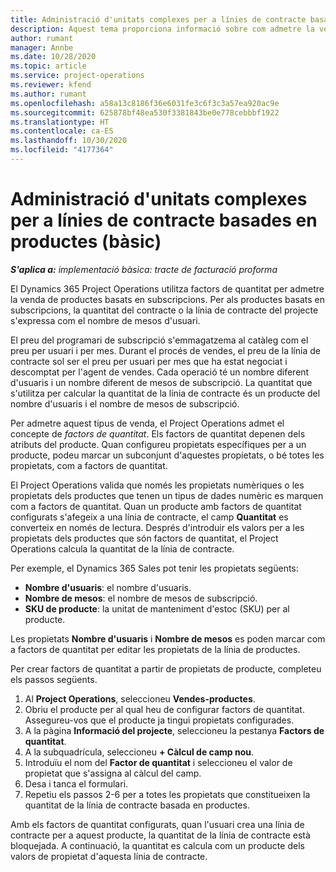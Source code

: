 ```yaml
---
title: Administració d'unitats complexes per a línies de contracte basades en productes (bàsic)
description: Aquest tema proporciona informació sobre com admetre la venda de productes basats en subscripcions.
author: rumant
manager: Annbe
ms.date: 10/28/2020
ms.topic: article
ms.service: project-operations
ms.reviewer: kfend
ms.author: rumant
ms.openlocfilehash: a58a13c8186f36e6031fe3c6f3c3a57ea920ac9e
ms.sourcegitcommit: 625878bf48ea530f3381843be0e778cebbbf1922
ms.translationtype: HT
ms.contentlocale: ca-ES
ms.lasthandoff: 10/30/2020
ms.locfileid: "4177364"
---
```

# <a name="manage-complex-units-for-product-based-contract-lines---lite"></a>Administració d'unitats complexes per a línies de contracte basades en productes (bàsic)

_**S'aplica a:** implementació bàsica: tracte de facturació proforma_

El Dynamics 365 Project Operations utilitza factors de quantitat per admetre la venda de productes basats en subscripcions. Per als productes basats en subscripcions, la quantitat del contracte o la línia de contracte del projecte s'expressa com el nombre de mesos d'usuari.

El preu del programari de subscripció s'emmagatzema al catàleg com el preu per usuari i per mes. Durant el procés de vendes, el preu de la línia de contracte sol ser el preu per usuari per mes que ha estat negociat i descomptat per l'agent de vendes. Cada operació té un nombre diferent d'usuaris i un nombre diferent de mesos de subscripció. La quantitat que s'utilitza per calcular la quantitat de la línia de contracte és un producte del nombre d'usuaris i el nombre de mesos de subscripció.

Per admetre aquest tipus de venda, el Project Operations admet el concepte de *factors de quantitat*. Els factors de quantitat depenen dels atributs del producte. Quan configureu propietats específiques per a un producte, podeu marcar un subconjunt d'aquestes propietats, o bé totes les propietats, com a factors de quantitat.

El Project Operations valida que només les propietats numèriques o les propietats dels productes que tenen un tipus de dades numèric es marquen com a factors de quantitat. Quan un producte amb factors de quantitat configurats s'afegeix a una línia de contracte, el camp **Quantitat** es converteix en només de lectura. Després d'introduir els valors per a les propietats dels productes que són factors de quantitat, el Project Operations calcula la quantitat de la línia de contracte.

Per exemple, el Dynamics 365 Sales pot tenir les propietats següents:

- **Nombre d'usuaris**: el nombre d'usuaris.
- **Nombre de mesos**: el nombre de mesos de subscripció.
- **SKU de producte**: la unitat de manteniment d'estoc (SKU) per al producte.

Les propietats **Nombre d'usuaris** i **Nombre de mesos** es poden marcar com a factors de quantitat per editar les propietats de la línia de productes.

Per crear factors de quantitat a partir de propietats de producte, completeu els passos següents.

1. Al **Project Operations**, seleccioneu **Vendes-productes**.
2. Obriu el producte per al qual heu de configurar factors de quantitat. Assegureu-vos que el producte ja tingui propietats configurades.
3. A la pàgina **Informació del projecte**, seleccioneu la pestanya **Factors de quantitat**.
4. A la subquadrícula, seleccioneu **+ Càlcul de camp nou**.
5. Introduïu el nom del **Factor de quantitat** i seleccioneu el valor de propietat que s'assigna al càlcul del camp.
6. Desa i tanca el formulari.
7. Repetiu els passos 2-6 per a totes les propietats que constitueixen la quantitat de la línia de contracte basada en productes.

Amb els factors de quantitat configurats, quan l'usuari crea una línia de contracte per a aquest producte, la quantitat de la línia de contracte està bloquejada. A continuació, la quantitat es calcula com un producte dels valors de propietat d'aquesta línia de contracte.
